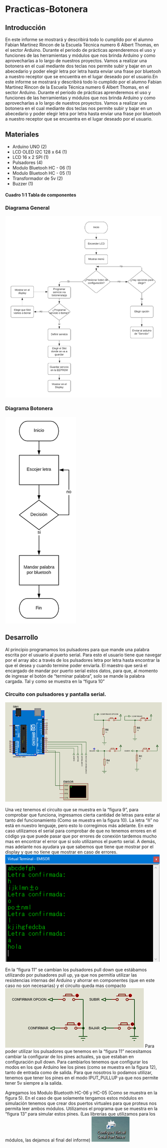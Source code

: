 # Practicas-Botonera
## Introducción
En este informe se mostrará y describirá todo lo cumplido por el alumno Fabian Martinez Rincon de la Escuela Técnica numero 6 Albert Thomas, en el sector Arduino.
Durante el periodo de prácticas aprenderemos el uso y funciones de las herramientas y módulos que nos brinda Arduino y como aprovecharlas a lo largo de nuestros proyectos.
Vamos a realizar una botonera en el cual mediante dos teclas nos permite subir y bajar en un abecedario y poder elegir letra por letra hasta enviar una frase por bluetooh a nuestro receptor que se encuentra en el lugar deseado por el usuario.En este informe se mostrará y describirá todo lo cumplido por el alumno Fabian Martinez Rincon de la Escuela Técnica numero 6 Albert Thomas, en el sector Arduino. Durante el periodo de prácticas aprenderemos el uso y funciones de las herramientas y módulos que nos brinda Arduino y como aprovecharlas a lo largo de nuestros proyectos. Vamos a realizar una botonera en el cual mediante dos teclas nos permite subir y bajar en un abecedario y poder elegir letra por letra hasta enviar una frase por bluetooh a nuestro receptor que se encuentra en el lugar deseado por el usuario.

## Materiales
- Arduino UNO (2)
- LCD OLED I2C 128 x 64 (1)
- LCD 16 x 2 SPI (1)
- Pulsadores (4)
- Modulo Bluetooh HC - 06 (1)
- Modulo Bluetooh HC - 05 (1)
- Transformador de 5v (2)
- Buzzer (1)
#### Cuadro 1:1 Tabla de componentes

### Diagrama General
![Diagrama General](Images/diagrama.png)

### Diagrama Botonera

![Diagrama General](Images/diagrama2.png)

## Desarrollo
Al principio programamos los pulsadores para que mande una palabra escrita por el usuario al puerto serial. Para esto el usuario tiene que navegar por el array
abc a través de los pulsadores letra por letra hasta encontrar la que el desea y cuando termine poder enviarla. El maestro que será el encargado de mandar por
puerto serial estos datos, para que, al momento de ingresar el botón de “terminar palabra”, solo se mande la palabra cargada. Tal y como se muestra en la “figura
10”

### Circuito con pulsadores y pantalla serial.
![Diagrama General](Images/1.png)

Una vez tenemos el circuito que se muestra en la “figura 9”, para comprobar que
funciona, ingresamos cierta cantidad de letras para estar al tanto del
funcionamiento (Como se muestra en la figura 10). La letra “ñ” no está en nuestro
lenguaje, pero esto lo corregimos más adelante.
En este caso utilizamos el serial para comprobar de que no tenemos errores en
el código ya que puede pasar que por errores de conexión tardemos mucho mas
en encontrar el error que si solo utilizamos el puerto serial. A demás, mas
adelante nos ayudara ya que sabemos que tiene que mostrar por el display y
que no tiene que mostrar en caso de errores.
![Diagrama General](Images/2.png)

En la “figura 11” se cambian los pulsadores pull down que estábamos utilizando
por pulsadores pull up, ya que nos permitía utilizar las resistencias internas del
Arduino y ahorrar en componentes (que en este caso no son necesarias) y el
circuito queda mas compacto
![Diagrama General](Images/3.png)
Para poder utilizar los pulsadores que tenemos en la “figura 11” necesitamos
cambiar la configurar de los pines actuales, ya que estaban en configuración pull
down. Para cambiarlos tenemos que configurar los modos en los que Arduino
lee los pines (como se muestra en la figura 12), tanto de entrada como de salida.
Para que nosotros lo podamos utilizar, tenemos que tener los pines en el modo
IPUT_PULLUP ya que nos permite tener 5v siempre a la salida.


Agregamos los Modulo Bluetooth HC-06 y HC-05 (Como se muestra en la figura
5). En el caso de que solamente tengamos estos módulos en simulación tenemos
que crear dos puertos virtuales para que proteus nos permita leer ambos
módulos. Utilizamos el programa que se muestra en la “figura 13” para simular
estos pines. (Las librerías que utilizamos para los módulos, las dejamos al final
del informe)
![Diagrama General](Images/4.png)
